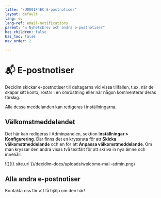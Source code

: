 ```yaml
---
title: "\U0001F4EC E-postnotiser"
layout: default
lang: sv
lang-ref: email-notifications
parent: "✉️ Nyhetsbrev och andra e-postnotiser"
has_children: false
has_toc: false
nav_order: 2

---
```

# 📬 E-postnotiser

Decidim skickar e-postnotiser till deltagarna vid vissa tillfällen, t.ex. när de skapar sitt konto, röstar i en omröstning eller när någon kommenterar deras förslag.

Alla dessa meddelanden kan redigeras i inställningarna.

## Välkomstmeddelandet

Det här kan redigeras i Adminpanelen, sektion **Inställningar > Konfigurering**. Där finns det en kryssruta för att **Skicka välkomstmeddelande** och en för att **Anpassa välkomstmeddelande**. Om man kryssar den andra visas två textfält för att skriva in nya ämne och innehåll.

![]({{ site.url }}/decidim-docs/uploads/welcome-mail-admin.png)

## Alla andra e-postnotiser

Kontakta oss för att få hjälp om den här!
